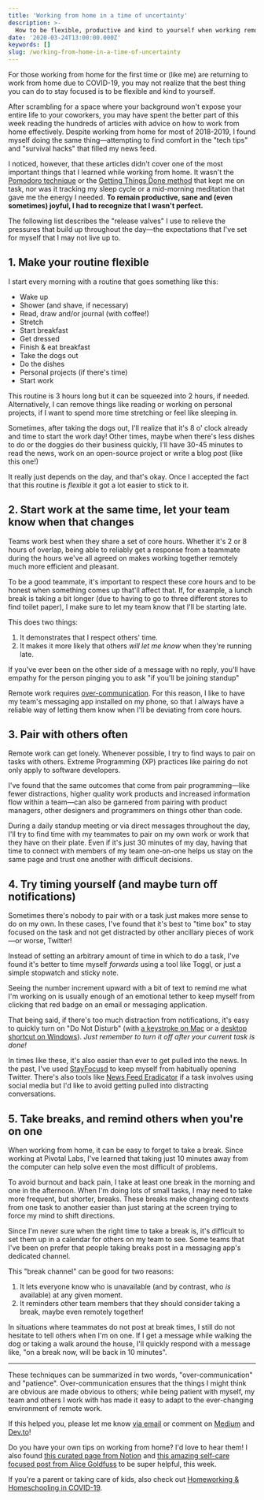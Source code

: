 ```yaml
---
title: 'Working from home in a time of uncertainty'
description: >-
  How to be flexible, productive and kind to yourself when working remotely.
date: '2020-03-24T13:00:00.000Z'
keywords: []
slug: /working-from-home-in-a-time-of-uncertainty
---
```


For those working from home for the first time or (like me) are returning to work from home due to COVID-19, you may not realize that the best thing you can do to stay focused is to be flexible and kind to yourself.

After scrambling for a space where your background won't expose your entire life to your coworkers, you may have spent the better part of this week reading the hundreds of articles with advice on how to work from home effectively. Despite working from home for most of 2018-2019, I found myself doing the same thing—attempting to find comfort in the "tech tips" and "survival hacks" that filled my news feed.

I noticed, however, that these articles didn't cover one of the most important things that I learned while working from home. It wasn't the [Pomodoro technique](https://en.wikipedia.org/wiki/Pomodoro_Technique) or the [Getting Things Done method](https://en.wikipedia.org/wiki/Getting_Things_Done) that kept me on task, nor was it tracking my sleep cycle or a mid-morning meditation that gave me the energy I needed. **To remain productive, sane and (even sometimes) joyful, I had to recognize that I wasn't perfect.**

The following list describes the "release valves" I use to relieve the pressures that build up throughout the day—the expectations that I've set for myself that I may not live up to.

## 1. Make your routine flexible

I start every morning with a routine that goes something like this:
- Wake up
- Shower (and shave, if necessary)
- Read, draw and/or journal (with coffee!)
- Stretch
- Start breakfast
- Get dressed
- Finish & eat breakfast
- Take the dogs out
- Do the dishes
- Personal projects (if there's time)
- Start work

This routine is 3 hours long but it can be squeezed into 2 hours, if needed. Alternatively, I can remove things like reading or working on personal projects, if I want to spend more time stretching or feel like sleeping in.

Sometimes, after taking the dogs out, I'll realize that it's 8 o' clock already and time to start the work day! Other times, maybe when there's less dishes to do or the doggies do their business quickly, I'll have 30-45 minutes to read the news, work on an open-source project or write a blog post (like this one!)

It really just depends on the day, and that's okay. Once I accepted the fact that this routine is *flexible* it got a lot easier to stick to it.

## 2. Start work at the same time, let your team know when that changes

Teams work best when they share a set of core hours. Whether it's 2 or 8 hours of overlap, being able to reliably get a response from a teammate during the hours we've all agreed on makes working together remotely much more efficient and pleasant.

To be a good teammate, it's important to respect these core hours and to be honest when something comes up that'll affect that. If, for example, a lunch break is taking a bit longer (due to having to go to three different stores to find toilet paper), I make sure to let my team know that I'll be starting late.

This does two things:
1. It demonstrates that I respect others' time.
2. It makes it more likely that others *will let me know* when they're running late.

If you've ever been on the other side of a message with no reply, you'll have empathy for the person pinging you to ask "if you'll be joining standup"

Remote work requires [over-communication](https://edgeryders.eu/t/distributed-collaboration-manual/11263#heading--2). For this reason, I like to have my team's messaging app installed on my phone, so that I always have a reliable way of letting them know when I'll be deviating from core hours.

## 3. Pair with others often

Remote work can get lonely. Whenever possible, I try to find ways to pair on tasks with others. Extreme Programming (XP) practices like pairing do not only apply to software developers.

I've found that the same outcomes that come from pair programming—like fewer distractions, higher quality work products and increased information flow within a team—can also be garnered from pairing with product managers, other designers and programmers on things other than code.

During a daily standup meeting or via direct messages throughout the day, I'll try to find time with my teammates to pair on my own work or work that they have on their plate. Even if it's just 30 minutes of my day, having that time to connect with members of my team one-on-one helps us stay on the same page and trust one another with difficult decisions.

## 4. Try timing yourself (and maybe turn off notifications)

Sometimes there's nobody to pair with or a task just makes more sense to do on my own. In these cases, I've found that it's best to "time box" to stay focused on the task and not get distracted by other ancillary pieces of work—or worse, Twitter!

Instead of setting an arbitrary amount of time in which to do a task, I've found it's better to time myself *forwards* using a tool like Toggl, or just a simple stopwatch and sticky note.

Seeing the number increment upward with a bit of text to remind me what I'm working on is usually enough of an emotional tether to keep myself from clicking that red badge on an email or messaging application.

That being said, if there's too much distraction from notifications, it's easy to quickly turn on "Do Not Disturb"  (with [a keystroke on Mac](https://osxdaily.com/2019/05/21/set-do-not-disturb-keyboard-shortcut-mac/) or a [desktop shortcut on Windows](https://www.howto-connect.com/how-to-create-focus-assist-desktop-shortcut-in-windows-10/)). *Just remember to turn it off after your current task is done!*

In times like these, it's also easier than ever to get pulled into the news. In the past, I've used [StayFocusd](https://chrome.google.com/webstore/detail/stayfocusd/laankejkbhbdhmipfmgcngdelahlfoji?hl=en) to keep myself from habitually opening Twitter. There's also tools like [News Feed Eradicator](https://chrome.google.com/webstore/detail/news-feed-eradicator-for/fjcldmjmjhkklehbacihaiopjklihlgg) if a task involves using social media but I'd like to avoid getting pulled into distracting conversations.

## 5. Take breaks, and remind others when you're on one

When working from home, it can be easy to forget to take a break. Since working at Pivotal Labs, I've learned that taking just 10 minutes away from the computer can help solve even the most difficult of problems.

To avoid burnout and back pain, I take at least one break in the morning and one in the afternoon. When I'm doing lots of small tasks, I may need to take more frequent, but shorter, breaks. These breaks make changing contexts from one task to another easier than just staring at the screen trying to force my mind to shift directions.

Since I'm never sure when the right time to take a break is, it's difficult to set them up in a calendar for others on my team to see. Some teams that I've been on prefer that people taking breaks post in a messaging app's dedicated channel.

This "break channel" can be good for two reasons:
1. It lets everyone know who is unavailable (and by contrast, who *is* available) at any given moment.
2. It reminders other team members that they should consider taking a break, maybe even remotely together!

In situations where teammates do not post at break times, I still do not hesitate to tell others when I'm on one. If I get a message while walking the dog or taking a walk around the house, I'll quickly respond with a message like, "on a break now, will be back in 10 minutes".

---

These techniques can be summarized in two words, "over-communication" and "patience". Over-communication ensures that the things I might think are obvious are made obvious to others; while being patient with myself, my team and others I work with has made it easy to adapt to the ever-changing environment of remote work.

If this helped you, please let me know [via email](mailto:daniel@desandoval.net) or comment on [Medium](https://medium.com/@d3sandoval/working-from-home-in-a-time-of-uncertainty-96d98903117) and [Dev.to](https://dev.to/d3sandoval/working-from-home-in-a-time-of-uncertainty-15ol)!

Do you have your own tips on working from home? I'd love to hear them! I also found [this curated page from Notion](https://www.notion.so/notion/Remote-work-wiki-1b21ef5501714fffa9f5c5c25677371f?utm_source=email&utm_campaign=onboarding) and [this amazing self-care focused post from Alice Goldfuss](https://blog.alicegoldfuss.com/work-in-the-time-of-corona/) to be super helpful, this week.

If you're a parent or taking care of kids, also check out [Homeworking & Homeschooling in COVID-19](https://www.mindgenius.com/homeworking-homeschooling-in-covid-19-by-brad-egeland/).
